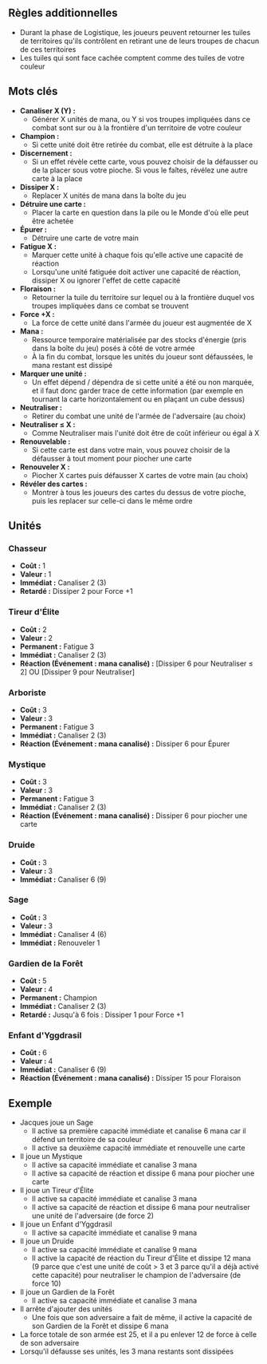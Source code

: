 
## Règles additionnelles

- Durant la phase de Logistique, les joueurs peuvent retourner
  les tuiles de territoires qu'ils contrôlent en retirant
  une de leurs troupes de chacun de ces territoires
- Les tuiles qui sont face cachée comptent comme des tuiles
  de votre couleur


## Mots clés

- **Canaliser X (Y) :**
  * Générer X unités de mana, ou Y si vos troupes impliquées
    dans ce combat sont sur ou à la frontière d'un territoire
    de votre couleur
- **Champion :**
  * Si cette unité doit être retirée du combat,
    elle est détruite à la place
- **Discernement :**
  * Si un effet révèle cette carte, vous pouvez choisir de la
    défausser ou de la placer sous votre pioche. Si vous le
    faîtes, révélez une autre carte à la place
- **Dissiper X :**
  * Replacer X unités de mana dans la boîte du jeu
- **Détruire une carte :**
  * Placer la carte en question dans la pile ou le Monde
    d'où elle peut être achetée
- **Épurer :**
  * Détruire une carte de votre main
- **Fatigue X :**
  * Marquer cette unité à chaque fois qu'elle active
    une capacité de réaction
  * Lorsqu'une unité fatiguée doit activer une capacité
    de réaction, dissiper X ou ignorer l'effet de cette capacité
- **Floraison :**
  * Retourner la tuile du territoire sur lequel ou à la
    frontière duquel vos troupes impliquées dans ce combat
    se trouvent
- **Force +X :**
  * La force de cette unité dans l'armée du joueur
    est augmentée de X
- **Mana :**
  * Ressource temporaire matérialisée par des stocks d'énergie
    (pris dans la boîte du jeu) posés à côté de votre armée
  * À la fin du combat, lorsque les unités du joueur
    sont défaussées, le mana restant est dissipé
- **Marquer une unité :**
  * Un effet dépend / dépendra de si cette unité a été ou non
    marquée, et il faut donc garder trace de cette information
    (par exemple en tournant la carte horizontalement
    ou en plaçant un cube dessus)
- **Neutraliser :**
  * Retirer du combat une unité de l'armée de l'adversaire
    (au choix)
- **Neutraliser ≤ X :**
  * Comme Neutraliser mais l'unité doit être de coût inférieur
    ou égal à X
- **Renouvelable :**
  * Si cette carte est dans votre main, vous pouvez
    choisir de la défausser à tout moment pour piocher
    une carte
- **Renouveler X :**
  * Piocher X cartes puis défausser X cartes de votre main
    (au choix)
- **Révéler des cartes :**
  * Montrer à tous les joueurs des cartes du dessus
    de votre pioche, puis les replacer sur celle-ci
    dans le même ordre


## Unités

### Chasseur
- **Coût :** 1
- **Valeur :** 1
- **Immédiat :** Canaliser 2 (3)
- **Retardé :** Dissiper 2 pour Force +1


### Tireur d'Élite
- **Coût :** 2
- **Valeur :** 2
- **Permanent :** Fatigue 3
- **Immédiat :** Canaliser 2 (3)
- **Réaction (Événement : mana canalisé) :** [Dissiper 6 pour Neutraliser ≤ 2] OU [Dissiper 9 pour Neutraliser]


### Arboriste
- **Coût :** 3
- **Valeur :** 3
- **Permanent :** Fatigue 3
- **Immédiat :** Canaliser 2 (3)
- **Réaction (Événement : mana canalisé) :** Dissiper 6 pour Épurer


### Mystique
- **Coût :** 3
- **Valeur :** 3
- **Permanent :** Fatigue 3
- **Immédiat :** Canaliser 2 (3)
- **Réaction (Événement : mana canalisé) :** Dissiper 6 pour piocher une carte


### Druide
- **Coût :** 3
- **Valeur :** 3
- **Immédiat :** Canaliser 6 (9)


### Sage
- **Coût :** 3
- **Valeur :** 3
- **Immédiat :** Canaliser 4 (6)
- **Immédiat :** Renouveler 1


### Gardien de la Forêt
- **Coût :** 5
- **Valeur :** 4
- **Permanent :** Champion
- **Immédiat :** Canaliser 2 (3)
- **Retardé :** Jusqu'à 6 fois : Dissiper 1 pour Force +1


### Enfant d'Yggdrasil
- **Coût :** 6
- **Valeur :** 4
- **Immédiat :** Canaliser 6 (9)
- **Réaction (Événement : mana canalisé) :** Dissiper 15 pour Floraison


## Exemple

- Jacques joue un Sage
  * Il active sa première capacité immédiate et canalise 6 mana
    car il défend un territoire de sa couleur
  * Il active sa deuxième capacité immédiate et renouvelle
    une carte
- Il joue un Mystique
  * Il active sa capacité immédiate et canalise 3 mana
  * Il active sa capacité de réaction et dissipe 6 mana
    pour piocher une carte
- Il joue un Tireur d'Élite
  * Il active sa capacité immédiate et canalise 3 mana
  * Il active sa capacité de réaction et dissipe 6 mana
    pour neutraliser une unité de l'adversaire (de force 2)
- Il joue un Enfant d'Yggdrasil
  * Il active sa capacité immédiate et canalise 9 mana
- Il joue un Druide
  * Il active sa capacité immédiate et canalise 9 mana
  * Il active la capacité de réaction du Tireur d'Élite
    et dissipe 12 mana (9 parce que c'est une unité de coût > 3
    et 3 parce qu'il a déjà activé cette capacité)
    pour neutraliser le champion de l'adversaire (de force 10)
- Il joue un Gardien de la Forêt
  * Il active sa capacité immédiate et canalise 3 mana
- Il arrête d'ajouter des unités
  * Une fois que son adversaire a fait de même, il active la
    capacité de son Gardien de la Forêt et dissipe 6 mana
- La force totale de son armée est 25, et il a pu enlever 12
  de force à celle de son adversaire
- Lorsqu'il défausse ses unités, les 3 mana restants
  sont dissipées
